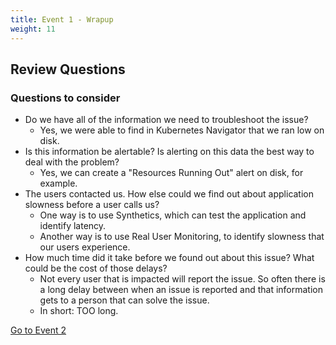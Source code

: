 ```yaml
---
title: Event 1 - Wrapup
weight: 11
---
```


## Review Questions

### Questions to consider
* Do we have all of the information we need to troubleshoot the issue?
  * Yes, we were able to find in Kubernetes Navigator that we ran low on disk.
* Is this information be alertable? Is alerting on this data the best way to deal with the problem?
  * Yes, we can create a "Resources Running Out" alert on disk, for example.
* The users contacted us. How else could we find out about application slowness before a user calls us?
  * One way is to use Synthetics, which can test the application and identify latency.
  * Another way is to use Real User Monitoring, to identify slowness that our users experience.
* How much time did it take before we found out about this issue? What could be the cost of those delays?
  * Not every user that is impacted will report the issue. So often there is a long delay between when an issue is reported and that information gets to a person that can solve the issue.
  * In short: TOO long.

[Go to Event 2](../event2)